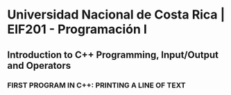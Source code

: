 # Universidad Nacional de Costa Rica | EIF201 - Programación I
## Introduction to C++ Programming, Input/Output and Operators
### FIRST PROGRAM IN C++: PRINTING A LINE OF TEXT
